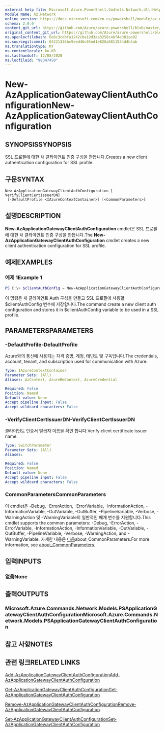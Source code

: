 ```yaml
---
external help file: Microsoft.Azure.PowerShell.Cmdlets.Network.dll-Help.xml
Module Name: Az.Network
online version: https://docs.microsoft.com/en-us/powershell/module/az.network/new-azapplicationgatewayclientauthconfiguration
schema: 2.0.0
content_git_url: https://github.com/Azure/azure-powershell/blob/master/src/Network/Network/help/New-AzApplicationGatewayClientAuthConfiguration.md
original_content_git_url: https://github.com/Azure/azure-powershell/blob/master/src/Network/Network/help/New-AzApplicationGatewayClientAuthConfiguration.md
ms.openlocfilehash: 6e8c3cdbfa1242cba19d3aa3250c4bf4e381ae92
ms.sourcegitcommit: 04221336bc9eed46c05ed1e828a6811534d4b4ab
ms.translationtype: MT
ms.contentlocale: ko-KR
ms.lasthandoff: 12/08/2020
ms.locfileid: "98347450"
---
```

# <span data-ttu-id="4a08f-101">New-AzApplicationGatewayClientAuthConfiguration</span><span class="sxs-lookup"><span data-stu-id="4a08f-101">New-AzApplicationGatewayClientAuthConfiguration</span></span>

## <span data-ttu-id="4a08f-102">SYNOPSIS</span><span class="sxs-lookup"><span data-stu-id="4a08f-102">SYNOPSIS</span></span>
<span data-ttu-id="4a08f-103">SSL 프로필에 대한 새 클라이언트 인증 구성을 만듭니다.</span><span class="sxs-lookup"><span data-stu-id="4a08f-103">Creates a new client authentication configuration for SSL profile.</span></span>

## <span data-ttu-id="4a08f-104">구문</span><span class="sxs-lookup"><span data-stu-id="4a08f-104">SYNTAX</span></span>

```
New-AzApplicationGatewayClientAuthConfiguration [-VerifyClientCertIssuerDN]
 [-DefaultProfile <IAzureContextContainer>] [<CommonParameters>]
```

## <span data-ttu-id="4a08f-105">설명</span><span class="sxs-lookup"><span data-stu-id="4a08f-105">DESCRIPTION</span></span>
<span data-ttu-id="4a08f-106">**New-AzApplicationGatewayClientAuthConfiguration** cmdlet은 SSL 프로필에 대한 새 클라이언트 인증 구성을 만듭니다.</span><span class="sxs-lookup"><span data-stu-id="4a08f-106">The **New-AzApplicationGatewayClientAuthConfiguration** cmdlet creates a new client authentication configuration for SSL profile.</span></span>

## <span data-ttu-id="4a08f-107">예제</span><span class="sxs-lookup"><span data-stu-id="4a08f-107">EXAMPLES</span></span>

### <span data-ttu-id="4a08f-108">예제 1</span><span class="sxs-lookup"><span data-stu-id="4a08f-108">Example 1</span></span>
```powershell
PS C:\> $clientAuthConfig = New-AzApplicationGatewayClientAuthConfiguration -VerifyClientCertIssuerDN
```

<span data-ttu-id="4a08f-109">이 명령은 새 클라이언트 Auth 구성을 만들고 SSL 프로필에 사용할 $clientAuthConfig 변수에 저장합니다.</span><span class="sxs-lookup"><span data-stu-id="4a08f-109">The command create a new client auth configuration and stores it in $clientAuthConfig variable to be used in a SSL profile.</span></span> 

## <span data-ttu-id="4a08f-110">PARAMETERS</span><span class="sxs-lookup"><span data-stu-id="4a08f-110">PARAMETERS</span></span>

### <span data-ttu-id="4a08f-111">-DefaultProfile</span><span class="sxs-lookup"><span data-stu-id="4a08f-111">-DefaultProfile</span></span>
<span data-ttu-id="4a08f-112">Azure와의 통신에 사용되는 자격 증명, 계정, 테넌트 및 구독입니다.</span><span class="sxs-lookup"><span data-stu-id="4a08f-112">The credentials, account, tenant, and subscription used for communication with Azure.</span></span>

```yaml
Type: IAzureContextContainer
Parameter Sets: (All)
Aliases: AzContext, AzureRmContext, AzureCredential

Required: False
Position: Named
Default value: None
Accept pipeline input: False
Accept wildcard characters: False
```

### <span data-ttu-id="4a08f-113">-VerifyClientCertIssuerDN</span><span class="sxs-lookup"><span data-stu-id="4a08f-113">-VerifyClientCertIssuerDN</span></span>
<span data-ttu-id="4a08f-114">클라이언트 인증서 발급자 이름을 확인 합니다.</span><span class="sxs-lookup"><span data-stu-id="4a08f-114">Verify client certificate issuer name.</span></span>

```yaml
Type: SwitchParameter
Parameter Sets: (All)
Aliases:

Required: False
Position: Named
Default value: None
Accept pipeline input: False
Accept wildcard characters: False
```

### <span data-ttu-id="4a08f-115">CommonParameters</span><span class="sxs-lookup"><span data-stu-id="4a08f-115">CommonParameters</span></span>
<span data-ttu-id="4a08f-116">이 cmdlet은 -Debug, -ErrorAction, -ErrorVariable, -InformationAction, -InformationVariable, -OutVariable, -OutBuffer, -PipelineVariable, -Verbose, -WarningAction 및 -WarningVariable의 일반적인 매개 변수를 지원합니다.</span><span class="sxs-lookup"><span data-stu-id="4a08f-116">This cmdlet supports the common parameters: -Debug, -ErrorAction, -ErrorVariable, -InformationAction, -InformationVariable, -OutVariable, -OutBuffer, -PipelineVariable, -Verbose, -WarningAction, and -WarningVariable.</span></span> <span data-ttu-id="4a08f-117">자세한 내용은 [다음](http://go.microsoft.com/fwlink/?LinkID=113216)about_CommonParameters.</span><span class="sxs-lookup"><span data-stu-id="4a08f-117">For more information, see [about_CommonParameters](http://go.microsoft.com/fwlink/?LinkID=113216).</span></span>

## <span data-ttu-id="4a08f-118">입력</span><span class="sxs-lookup"><span data-stu-id="4a08f-118">INPUTS</span></span>

### <span data-ttu-id="4a08f-119">없음</span><span class="sxs-lookup"><span data-stu-id="4a08f-119">None</span></span>

## <span data-ttu-id="4a08f-120">출력</span><span class="sxs-lookup"><span data-stu-id="4a08f-120">OUTPUTS</span></span>

### <span data-ttu-id="4a08f-121">Microsoft.Azure.Commands.Network.Models.PSApplicationGatewayClientAuthConfiguration</span><span class="sxs-lookup"><span data-stu-id="4a08f-121">Microsoft.Azure.Commands.Network.Models.PSApplicationGatewayClientAuthConfiguration</span></span>

## <span data-ttu-id="4a08f-122">참고 사항</span><span class="sxs-lookup"><span data-stu-id="4a08f-122">NOTES</span></span>

## <span data-ttu-id="4a08f-123">관련 링크</span><span class="sxs-lookup"><span data-stu-id="4a08f-123">RELATED LINKS</span></span>

[<span data-ttu-id="4a08f-124">Add-AzApplicationGatewayClientAuthConfiguration</span><span class="sxs-lookup"><span data-stu-id="4a08f-124">Add-AzApplicationGatewayClientAuthConfiguration</span></span>](./Add-AzApplicationGatewayClientAuthConfiguration.md)

[<span data-ttu-id="4a08f-125">Get-AzApplicationGatewayClientAuthConfiguration</span><span class="sxs-lookup"><span data-stu-id="4a08f-125">Get-AzApplicationGatewayClientAuthConfiguration</span></span>](./Get-AzApplicationGatewayClientAuthConfiguration.md)

[<span data-ttu-id="4a08f-126">Remove-AzApplicationGatewayClientAuthConfiguration</span><span class="sxs-lookup"><span data-stu-id="4a08f-126">Remove-AzApplicationGatewayClientAuthConfiguration</span></span>](./Remove-AzApplicationGatewayClientAuthConfiguration.md)

[<span data-ttu-id="4a08f-127">Set-AzApplicationGatewayClientAuthConfiguration</span><span class="sxs-lookup"><span data-stu-id="4a08f-127">Set-AzApplicationGatewayClientAuthConfiguration</span></span>](./Set-AzApplicationGatewayClientAuthConfiguration.md)